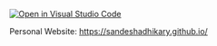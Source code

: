 [![Open in Visual Studio Code](https://img.shields.io/badge/Open%20in-Visal%20Studio%20Code-blue?style=for-the-badge&logo=visualstudiocode)](https://open.vscode.dev/sandeshAdhikary/sandeshadhikary.github.io)


Personal Website: https://sandeshadhikary.github.io/
